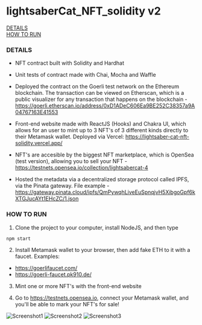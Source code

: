 # lightsaberCat_NFT_solidity v2

[DETAILS](#details)   
[HOW TO RUN](#how-to-run)   

### **DETAILS**

- NFT contract built with Solidity and Hardhat

- Unit tests of contract made with Chai, Mocha and Waffle

- Deployed the contract on the Goerli test network on the Ethereum blockchain. The transaction can be viewed on Etherscan, which is a public visualizer for any transaction that happens on the blockchain - https://goerli.etherscan.io/address/0xD1ADeC606Ea9BE252C38357a9A04767163E41553

- Front-end website made with ReactJS (Hooks) and Chakra UI, which allows for an user to mint up to 3 NFT's of 3 different kinds directly to their Metamask wallet. Deployed via Vercel:
https://lightsaber-cat-nft-solidity.vercel.app/

- NFT's are accesible by the biggest NFT marketplace, which is OpenSea (test version), allowing you to sell your NFT - https://testnets.opensea.io/collection/lightsabercat-4

- Hosted the metadata via a decentralized storage protocol called IPFS, via the Pinata gateway. File example - https://gateway.pinata.cloud/ipfs/QmPywqhLiveEuSpnqjvH5XibgoGpf6kXTGJucAYt1EHcZC/1.json

### **HOW TO RUN**

1. Clone the project to your computer, install NodeJS, and then type

```
npm start
```

2. Install Metamask wallet to your browser, then add fake ETH to it with a faucet. Examples:

- https://goerlifaucet.com/
- https://goerli-faucet.pk910.de/

3. Mint one or more NFT's with the front-end website

4. Go to https://testnets.opensea.io, connect your Metamask wallet, and you'll be able to mark your NFT's for sale!

![Screenshot1](screenshot1.png)
![Screenshot2](screenshot2.png)
![Screenshot3](screenshot3.png)
